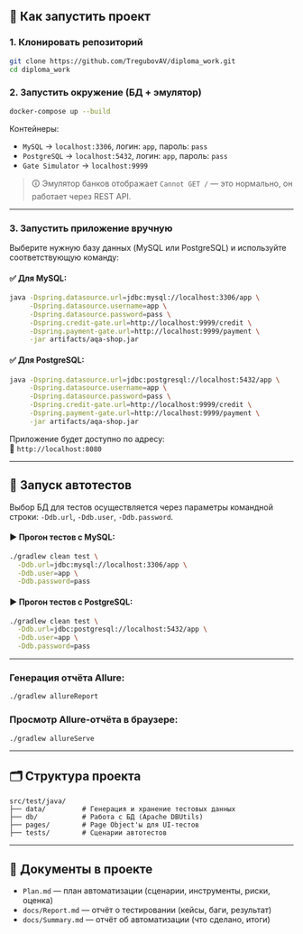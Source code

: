 ## 🚀 Как запустить проект

### 1. Клонировать репозиторий

```bash
git clone https://github.com/TregubovAV/diploma_work.git
cd diploma_work
```

### 2. Запустить окружение (БД + эмулятор)

```bash
docker-compose up --build
```

Контейнеры:
- `MySQL` → `localhost:3306`, логин: `app`, пароль: `pass`
- `PostgreSQL` → `localhost:5432`, логин: `app`, пароль: `pass`
- `Gate Simulator` → `localhost:9999`

> 🛈 Эмулятор банков отображает `Cannot GET /` — это нормально, он работает через REST API.

---

### 3. Запустить приложение вручную

Выберите нужную базу данных (MySQL или PostgreSQL) и используйте соответствующую команду:

#### ✅ Для MySQL:

```bash
java -Dspring.datasource.url=jdbc:mysql://localhost:3306/app \
     -Dspring.datasource.username=app \
     -Dspring.datasource.password=pass \
     -Dspring.credit-gate.url=http://localhost:9999/credit \
     -Dspring.payment-gate.url=http://localhost:9999/payment \
     -jar artifacts/aqa-shop.jar
```

#### ✅ Для PostgreSQL:

```bash
java -Dspring.datasource.url=jdbc:postgresql://localhost:5432/app \
     -Dspring.datasource.username=app \
     -Dspring.datasource.password=pass \
     -Dspring.credit-gate.url=http://localhost:9999/credit \
     -Dspring.payment-gate.url=http://localhost:9999/payment \
     -jar artifacts/aqa-shop.jar
```

Приложение будет доступно по адресу:  
📍 `http://localhost:8080`

---

## 🧪 Запуск автотестов

Выбор БД для тестов осуществляется через параметры командной строки: `-Ddb.url`, `-Ddb.user`, `-Ddb.password`.

#### ▶ Прогон тестов с MySQL:

```bash
./gradlew clean test \
  -Ddb.url=jdbc:mysql://localhost:3306/app \
  -Ddb.user=app \
  -Ddb.password=pass
```

#### ▶ Прогон тестов с PostgreSQL:

```bash
./gradlew clean test \
  -Ddb.url=jdbc:postgresql://localhost:5432/app \
  -Ddb.user=app \
  -Ddb.password=pass
```

---

### Генерация отчёта Allure:

```bash
./gradlew allureReport
```

### Просмотр Allure-отчёта в браузере:

```bash
./gradlew allureServe
```

---

## 🗂️ Структура проекта

```
src/test/java/
├── data/         # Генерация и хранение тестовых данных
├── db/           # Работа с БД (Apache DBUtils)
├── pages/        # Page Object'ы для UI-тестов
├── tests/        # Сценарии автотестов
```

---

## 📄 Документы в проекте

- `Plan.md` — план автоматизации (сценарии, инструменты, риски, оценка)
- `docs/Report.md` — отчёт о тестировании (кейсы, баги, результат)
- `docs/Summary.md` — отчёт об автоматизации (что сделано, итоги)
